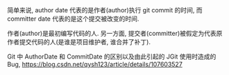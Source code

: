 
简单来说, author date 代表的是作者(author)执行 git commit 的时间, 而 committer date 代表的是这个提交被改变的时间.

作者(author)是最初编写代码的人.  另一方面, 提交者(committer)被假定为代表原作者提交代码的人(是谁是项目维护者, 谁合并了补丁).


Git 中 AuthorDate 和 CommitDate 的区别以及由此引起的 JGit 使用时造成的 Bug, https://blog.csdn.net/qysh123/article/details/107603527


